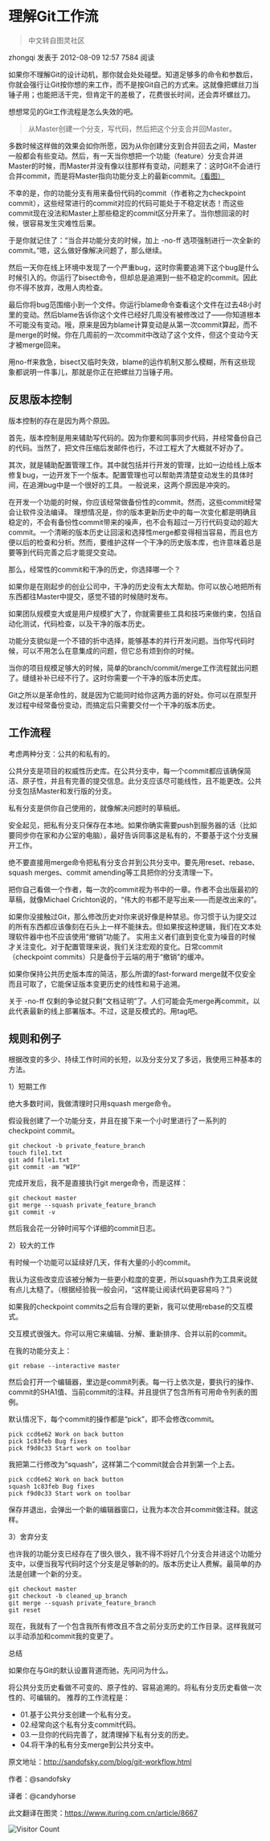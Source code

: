 # 理解Git工作流
> 中文转自图灵社区

zhongqi 发表于 2012-08-09 12:57   7584 阅读

如果你不理解Git的设计动机，那你就会处处碰壁。知道足够多的命令和参数后，你就会强行让Git按你想的来工作，而不是按Git自己的方式来。这就像把螺丝刀当锤子用；也能把活干完，但肯定干的差极了，花费很长时间，还会弄坏螺丝刀。

想想常见的Git工作流程是怎么失效的吧。

> 从Master创建一个分支，写代码，然后把这个分支合并回Master。

多数时候这样做的效果会如你所愿，因为从你创建分支到合并回去之间，Master一般都会有些变动。然后，有一天当你想把一个功能（feature）分支合并进Master的时候，而Master并没有像以往那样有变动，问题来了：这时Git不会进行合并commit，而是将Master指向功能分支上的最新commit。[（看图）](http://sandofsky.com/images/fast_forward.pdf)

不幸的是，你的功能分支有用来备份代码的commit（作者称之为checkpoint commit），这些经常进行的commit对应的代码可能处于不稳定状态！而这些commit现在没法和Master上那些稳定的commit区分开来了。当你想回滚的时候，很容易发生灾难性后果。

于是你就记住了：“当合并功能分支的时候，加上 -no-ff 选项强制进行一次全新的commit。”嗯，这么做好像解决问题了，那么继续。

然后一天你在线上环境中发现了一个严重bug，这时你需要追溯下这个bug是什么时候引入的。你运行了bisect命令，但却总是追溯到一些不稳定的commit。因此你不得不放弃，改用人肉检查。

最后你将bug范围缩小到一个文件。你运行blame命令查看这个文件在过去48小时里的变动。然后blame告诉你这个文件已经好几周没有被修改过了——你知道根本不可能没有变动。哦，原来是因为blame计算变动是从第一次commit算起，而不是merge的时候。你在几周前的一次commit中改动了这个文件，但这个变动今天才被merge回来。

用no-ff来救急，bisect又临时失效，blame的运作机制又那么模糊，所有这些现象都说明一件事儿，那就是你正在把螺丝刀当锤子用。

## 反思版本控制

版本控制的存在是因为两个原因。

首先，版本控制是用来辅助写代码的。因为你要和同事同步代码，并经常备份自己的代码。当然了，把文件压缩后发邮件也行，不过工程大了大概就不好办了。

其次，就是辅助配置管理工作。其中就包括并行开发的管理，比如一边给线上版本修复bug，一边开发下一个版本。配置管理也可以帮助弄清楚变动发生的具体时间，在追溯bug中是一个很好的工具。 一般说来，这两个原因是冲突的。

在开发一个功能的时候，你应该经常做备份性的commit。然而，这些commit经常会让软件没法编译。 理想情况是，你的版本更新历史中的每一次变化都是明确且稳定的，不会有备份性commit带来的噪声，也不会有超过一万行代码变动的超大commit。一个清晰的版本历史让回滚和选择性merge都变得相当容易，而且也方便以后的检查和分析。然而，要维护这样一个干净的历史版本库，也许意味着总是要等到代码完善之后才能提交变动。

那么，经常性的commit和干净的历史，你选择哪一个？

如果你是在刚起步的创业公司中，干净的历史没有太大帮助。你可以放心地把所有东西都往Master中提交，感觉不错的时候随时发布。

如果团队规模变大或是用户规模扩大了，你就需要些工具和技巧来做约束，包括自动化测试，代码检查，以及干净的版本历史。

功能分支貌似是一个不错的折中选择，能够基本的并行开发问题。当你写代码时候，可以不用怎么在意集成的问题，但它总有烦到你的时候。

当你的项目规模足够大的时候，简单的branch/commit/merge工作流程就出问题了。缝缝补补已经不行了。这时你需要一个干净的版本历史库。

Git之所以是革命性的，就是因为它能同时给你这两方面的好处。你可以在原型开发过程中经常备份变动，而搞定后只需要交付一个干净的版本历史。

## 工作流程

考虑两种分支：公共的和私有的。

公共分支是项目的权威性历史库。在公共分支中，每一个commit都应该确保简洁、原子性，并且有完善的提交信息。此分支应该尽可能线性，且不能更改。公共分支包括Master和发行版的分支。

私有分支是供你自己使用的，就像解决问题时的草稿纸。

安全起见，把私有分支只保存在本地。如果你确实需要push到服务器的话（比如要同步你在家和办公室的电脑），最好告诉同事这是私有的，不要基于这个分支展开工作。

绝不要直接用merge命令把私有分支合并到公共分支中。要先用reset、rebase、squash merges、commit amending等工具把你的分支清理一下。

把你自己看做一个作者，每一次的commit视为书中的一章。作者不会出版最初的草稿，就像Michael Crichton说的，“伟大的书都不是写出来——而是改出来的”。

如果你没接触过Git，那么修改历史对你来说好像是种禁忌。你习惯于认为提交过的所有东西都应该像刻在石头上一样不能抹去。但如果按这种逻辑，我们在文本处理软件器中也不应该使用“撤销”功能了。 实用主义者们直到变化变为噪音的时候才关注变化。对于配置管理来说，我们关注宏观的变化。日常commit（checkpoint commits）只是备份于云端的用于“撤销”的缓冲。

如果你保持公共历史版本库的简洁，那么所谓的fast-forward merge就不仅安全而且可取了，它能保证版本变更历史的线性和易于追溯。

关于 -no-ff 仅剩的争论就只剩“文档证明”了。人们可能会先merge再commit，以此代表最新的线上部署版本。不过，这是反模式的。用tag吧。

## 规则和例子

根据改变的多少、持续工作时间的长短，以及分支分叉了多远，我使用三种基本的方法。

1）短期工作

绝大多数时间，我做清理时只用squash merge命令。

假设我创建了一个功能分支，并且在接下来一个小时里进行了一系列的checkpoint commit。

```
git checkout -b private_feature_branch
touch file1.txt
git add file1.txt
git commit -am "WIP"
```

完成开发后，我不是直接执行git merge命令，而是这样：

```
git checkout master
git merge --squash private_feature_branch
git commit -v
```

然后我会花一分钟时间写个详细的commit日志。

2）较大的工作

有时候一个功能可以延续好几天，伴有大量的小的commit。

我认为这些改变应该被分解为一些更小粒度的变更，所以squash作为工具来说就有点儿太糙了。（根据经验我一般会问，“这样能让阅读代码更容易吗？”）

如果我的checkpoint commits之后有合理的更新，我可以使用rebase的交互模式。

交互模式很强大。你可以用它来编辑、分解、重新排序、合并以前的commit。

在我的功能分支上：

```
git rebase --interactive master
```

然后会打开一个编辑器，里边是commit列表。每一行上依次是，要执行的操作、commit的SHA1值、当前commit的注释。并且提供了包含所有可用命令列表的图例。

默认情况下，每个commit的操作都是“pick”，即不会修改commit。

```
pick ccd6e62 Work on back button
pick 1c83feb Bug fixes
pick f9d0c33 Start work on toolbar
```

我把第二行修改为“squash”，这样第二个commit就会合并到第一个上去。

```
pick ccd6e62 Work on back button
squash 1c83feb Bug fixes
pick f9d0c33 Start work on toolbar
```

保存并退出，会弹出一个新的编辑器窗口，让我为本次合并commit做注释。就这样。

3）舍弃分支

也许我的功能分支已经存在了很久很久，我不得不将好几个分支合并进这个功能分支中，以便当我写代码时这个分支是足够新的的。版本历史让人费解。最简单的办法是创建一个新的分支。

```
git checkout master
git checkout -b cleaned_up_branch
git merge --squash private_feature_branch
git reset
```

现在，我就有了一个包含我所有修改且不含之前分支历史的工作目录。这样我就可以手动添加和commit我的变更了。

总结

如果你在与Git的默认设置背道而驰，先问问为什么。

将公共分支历史看做不可变的、原子性的、容易追溯的。将私有分支历史看做一次性的、可编辑的。 推荐的工作流程是：

- 01.基于公共分支创建一个私有分支。
- 02.经常向这个私有分支commit代码。
- 03.一旦你的代码完善了，就清理掉下私有分支的历史。
- 04.将干净的私有分支merge到公共分支中。

原文地址：http://sandofsky.com/blog/git-workflow.html

作者：@sandofsky

译者：@candyhorse

此文翻译在图灵：https://www.ituring.com.cn/article/8667

![Visitor Count](https://profile-counter.glitch.me/liuyibao/count.svg)